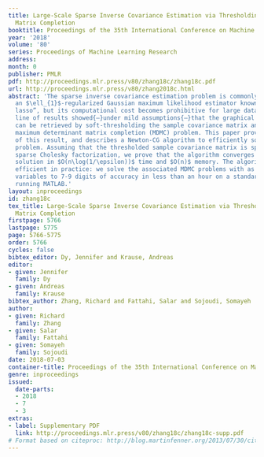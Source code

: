 ```yaml
---
title: Large-Scale Sparse Inverse Covariance Estimation via Thresholding and Max-Det
  Matrix Completion
booktitle: Proceedings of the 35th International Conference on Machine Learning
year: '2018'
volume: '80'
series: Proceedings of Machine Learning Research
address: 
month: 0
publisher: PMLR
pdf: http://proceedings.mlr.press/v80/zhang18c/zhang18c.pdf
url: http://proceedings.mlr.press/v80/zhang2018c.html
abstract: 'The sparse inverse covariance estimation problem is commonly solved using
  an $\ell_{1}$-regularized Gaussian maximum likelihood estimator known as “graphical
  lasso”, but its computational cost becomes prohibitive for large data sets. A recently
  line of results showed{–}under mild assumptions{–}that the graphical lasso estimator
  can be retrieved by soft-thresholding the sample covariance matrix and solving a
  maximum determinant matrix completion (MDMC) problem. This paper proves an extension
  of this result, and describes a Newton-CG algorithm to efficiently solve the MDMC
  problem. Assuming that the thresholded sample covariance matrix is sparse with a
  sparse Cholesky factorization, we prove that the algorithm converges to an $\epsilon$-accurate
  solution in $O(n\log(1/\epsilon))$ time and $O(n)$ memory. The algorithm is highly
  efficient in practice: we solve the associated MDMC problems with as many as 200,000
  variables to 7-9 digits of accuracy in less than an hour on a standard laptop computer
  running MATLAB.'
layout: inproceedings
id: zhang18c
tex_title: Large-Scale Sparse Inverse Covariance Estimation via Thresholding and Max-Det
  Matrix Completion
firstpage: 5766
lastpage: 5775
page: 5766-5775
order: 5766
cycles: false
bibtex_editor: Dy, Jennifer and Krause, Andreas
editor:
- given: Jennifer
  family: Dy
- given: Andreas
  family: Krause
bibtex_author: Zhang, Richard and Fattahi, Salar and Sojoudi, Somayeh
author:
- given: Richard
  family: Zhang
- given: Salar
  family: Fattahi
- given: Somayeh
  family: Sojoudi
date: 2018-07-03
container-title: Proceedings of the 35th International Conference on Machine Learning
genre: inproceedings
issued:
  date-parts:
  - 2018
  - 7
  - 3
extras:
- label: Supplementary PDF
  link: http://proceedings.mlr.press/v80/zhang18c/zhang18c-supp.pdf
# Format based on citeproc: http://blog.martinfenner.org/2013/07/30/citeproc-yaml-for-bibliographies/
---
```

